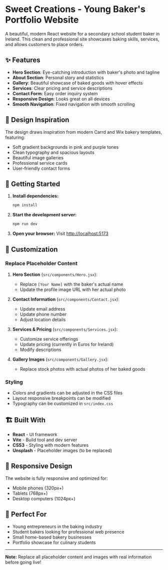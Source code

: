 # Sweet Creations - Young Baker's Portfolio Website

A beautiful, modern React website for a secondary school student baker in Ireland. This clean and professional site showcases baking skills, services, and allows customers to place orders.

## ✨ Features

- **Hero Section**: Eye-catching introduction with baker's photo and tagline
- **About Section**: Personal story and statistics
- **Gallery**: Beautiful showcase of baked goods with hover effects
- **Services**: Clear pricing and service descriptions
- **Contact Form**: Easy order inquiry system
- **Responsive Design**: Looks great on all devices
- **Smooth Navigation**: Fixed navigation with smooth scrolling

## 🎨 Design Inspiration

The design draws inspiration from modern Carrd and Wix bakery templates, featuring:
- Soft gradient backgrounds in pink and purple tones
- Clean typography and spacious layouts
- Beautiful image galleries
- Professional service cards
- User-friendly contact forms

## 🚀 Getting Started

1. **Install dependencies:**
   ```sh
   npm install
   ```

2. **Start the development server:**
   ```sh
   npm run dev
   ```

3. **Open your browser:**
   Visit [http://localhost:5173](http://localhost:5173)

## 📝 Customization

### Replace Placeholder Content

1. **Hero Section** (`src/components/Hero.jsx`):
   - Replace `[Your Name]` with the baker's actual name
   - Update the profile image URL with her actual photo

2. **Contact Information** (`src/components/Contact.jsx`):
   - Update email address
   - Update phone number
   - Adjust location details

3. **Services & Pricing** (`src/components/Services.jsx`):
   - Customize service offerings
   - Update pricing (currently in Euros for Ireland)
   - Modify descriptions

4. **Gallery Images** (`src/components/Gallery.jsx`):
   - Replace stock photos with actual photos of her baked goods

### Styling

- Colors and gradients can be adjusted in the CSS files
- Layout responsive breakpoints can be modified
- Typography can be customized in `src/index.css`

## 🏗️ Built With

- **React** - UI framework
- **Vite** - Build tool and dev server
- **CSS3** - Styling with modern features
- **Unsplash** - Placeholder images (to be replaced)

## 📱 Responsive Design

The website is fully responsive and optimized for:
- Mobile phones (320px+)
- Tablets (768px+)
- Desktop computers (1024px+)

## 🎯 Perfect For

- Young entrepreneurs in the baking industry
- Student bakers looking for professional web presence
- Small home-based bakery businesses
- Portfolio showcase for culinary students

---

**Note:** Replace all placeholder content and images with real information before going live!
